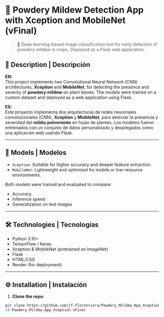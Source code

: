 # 🌿 Powdery Mildew Detection App with Xception and MobileNet (vFinal)

> 🚀 Deep learning-based image classification tool for early detection of *powdery mildew* in crops. Deployed as a Flask web application.

## 🧪 Description | Descripción

**EN:**  
This project implements two Convolutional Neural Network (CNN) architectures, **Xception** and **MobileNet**, for detecting the presence and severity of **powdery mildew** on plant leaves. The models were trained on a custom dataset and deployed as a web application using Flask.

**ES:**  
Este proyecto implementa dos arquitecturas de redes neuronales convolucionales (CNN), **Xception** y **MobileNet**, para detectar la presencia y severidad del **mildiu polvoriento** en hojas de plantas. Los modelos fueron entrenados con un conjunto de datos personalizado y desplegados como una aplicación web usando Flask.

---

## 🧠 Models | Modelos

- `Xception`: Suitable for higher accuracy and deeper feature extraction.
- `MobileNet`: Lightweight and optimized for mobile or low-resource environments.

Both models were trained and evaluated to compare:
- Accuracy
- Inference speed
- Generalization on test images

---

## 🛠️ Technologies | Tecnologías

- Python 3.10+
- TensorFlow / Keras
- Xception & MobileNet (pretrained on ImageNet)
- Flask
- HTML/CSS
- Render (for deployment)

---

## ⚙️ Installation | Instalación

1. **Clone the repo:**
```bash
git clone https://github.com/jf-floresriera/Powdery_Mildew_App_Xception_vFinal.git
cd Powdery_Mildew_App_Xception_vFinal
